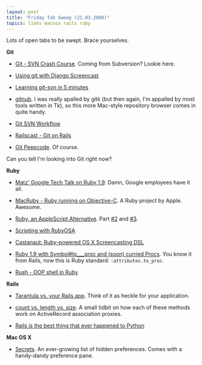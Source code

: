 ```yaml
---
layout: post
title: "Friday Tab Sweep (21.03.2008)"
topics: links macosx rails ruby
---
```

Lots of open tabs to be swept. Brace yourselves.

**Git**

* [Git - SVN Crash Course](http://git.or.cz/course/svn.html). Coming from Subversion? Lookie here.

* [Using git with Django Screencast](http://oebfare.com/blog/2008/jan/23/using-git-django-screencast/)

* [Learning git-svn in 5 minutes](http://tsunanet.blogspot.com/2007/07/learning-git-svn-in-5min.html)

* [gitnub](http://github.com/Caged/gitnub/wikis/home). I was really apalled by gitk (but then again, I'm appalled by most tools written in Tk), so this more Mac-style repository browser comes in quite handy.

* [Git SVN Workflow](http://andy.delcambre.com/2008/3/4/git-svn-workflow)

* [Railscast - Git on Rails](http://railscasts.com/episodes/96)

* [Git Peepcode](https://peepcode.com/products/git). Of course.

Can you tell I'm looking into Git right now?

**Ruby**

* [Matz' Google Tech Talk on Ruby 1.9](http://youtube.com/watch?v=oEkJvvGEtB4). Damn, Google employees have it all.

* [MacRuby - Ruby running on Objective-C](http://macdevnet.com/index.php/articles/ruby/918-ruby/216-macrubyarticle). A Ruby project by Apple. Awesome.

* [Ruby, an AppleScript Alternative](http://macdevelopertips.com/ruby/ruby-an-applescript-alternative-part-1.html). Part [#2](http://macdevelopertips.com/ruby/ruby-an-applescript-alternative-part-2.html) and [#3](http://macdevelopertips.com/ruby/ruby-an-applescript-alternative-part-3.html).

* [Scripting with RubyOSA](http://maczealots.com/tutorials/rubyosa/)

* [Castanaut: Ruby-powered OS X Screencasting DSL](http://www.rubyinside.com/castanaut-ruby-powered-os-x-screencasting-dsl-774.html)

* [Ruby 1.9 with Symbol#to___proc and (soon) curried Procs](http://www.infoq.com/news/2008/02/to_proc-currying-ruby19). You know it from Rails, now this is Ruby standard: `:attributes.to_proc`.

* [Rush - OOP shell in Ruby](http://www.infoq.com/news/2008/02/rush-oop-shell)

**Rails**

* [Tarantula vs. your Rails app](http://blog.thinkrelevance.com/2008/2/26/tarantula-vs-your-rails-app). Think of it as heckle for your application.

* [count vs. length vs. size](http://blog.hasmanythrough.com/2008/2/27/count-length-size). A small tidbit on how each of these methods work on ActiveRecord association proxies.

* [Rails is the best thing that ever happened to Python](http://antoniocangiano.com/2008/03/04/rails-is-the-best-thing-that-ever-happened-to-python/)

**Mac OS X**

* [Secrets](http://secrets.textdriven.com/preferences/list). An ever-growing list of hidden preferences. Comes with a handy-dandy preference pane.


